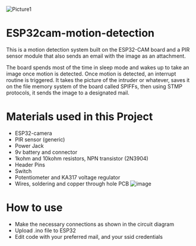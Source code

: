 ![Picture1](https://user-images.githubusercontent.com/44223263/130352462-f32a7a5e-0e2f-432c-8049-398d41250e65.jpg)

# ESP32cam-motion-detection
This is a motion detection system built on the ESP32-CAM board and a PIR sensor module that also sends an email with the image as an attachment. 

The board spends most of the time in sleep mode and wakes up to take an image once motion is detected. Once motion is detected, an interrupt routine is triggered. It takes the picture of the intruder or whatever, saves it on the file memory system of the board called SPIFFs, then using STMP protocols, it sends the image to a designated mail.

# Materials used in this Project
- ESP32-camera
- PIR sensor (generic)
- Power Jack
- 9v battery and connector
- 1kohm and 10kohm resistors, NPN transistor (2N3904)
- Header Pins
- Switch
- Potentiometer and KA317 voltage regulator
- Wires, soldering and copper through hole PCB
![image](https://user-images.githubusercontent.com/44223263/130352513-7dc29568-1d4b-45da-8a93-4ed693cc62c2.png)

# How to use
+ Make the necessary connections as shown in the circuit diagram
+ Upload .ino file to ESP32
+ Edit code with your preferred mail, and your ssid credentials
